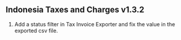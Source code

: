 ## Indonesia Taxes and Charges v1.3.2

1. Add a status filter in Tax Invoice Exporter and fix the value in the exported csv file.